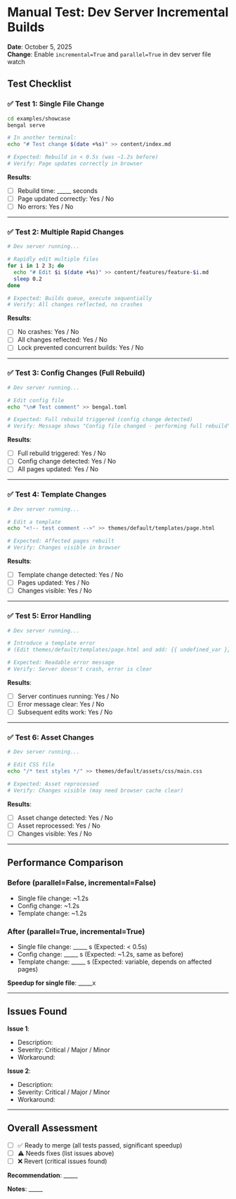 # Manual Test: Dev Server Incremental Builds

**Date**: October 5, 2025  
**Change**: Enable `incremental=True` and `parallel=True` in dev server file watch

## Test Checklist

### ✅ Test 1: Single File Change
```bash
cd examples/showcase
bengal serve

# In another terminal:
echo "# Test change $(date +%s)" >> content/index.md

# Expected: Rebuild in < 0.5s (was ~1.2s before)
# Verify: Page updates correctly in browser
```

**Results**:
- [ ] Rebuild time: _____ seconds
- [ ] Page updated correctly: Yes / No
- [ ] No errors: Yes / No

---

### ✅ Test 2: Multiple Rapid Changes
```bash
# Dev server running...

# Rapidly edit multiple files
for i in 1 2 3; do
  echo "# Edit $i $(date +%s)" >> content/features/feature-$i.md
  sleep 0.2
done

# Expected: Builds queue, execute sequentially
# Verify: All changes reflected, no crashes
```

**Results**:
- [ ] No crashes: Yes / No
- [ ] All changes reflected: Yes / No
- [ ] Lock prevented concurrent builds: Yes / No

---

### ✅ Test 3: Config Changes (Full Rebuild)
```bash
# Dev server running...

# Edit config file
echo "\n# Test comment" >> bengal.toml

# Expected: Full rebuild triggered (config change detected)
# Verify: Message shows "Config file changed - performing full rebuild"
```

**Results**:
- [ ] Full rebuild triggered: Yes / No
- [ ] Config change detected: Yes / No
- [ ] All pages updated: Yes / No

---

### ✅ Test 4: Template Changes
```bash
# Dev server running...

# Edit a template
echo "<!-- test comment -->" >> themes/default/templates/page.html

# Expected: Affected pages rebuilt
# Verify: Changes visible in browser
```

**Results**:
- [ ] Template change detected: Yes / No
- [ ] Pages updated: Yes / No
- [ ] Changes visible: Yes / No

---

### ✅ Test 5: Error Handling
```bash
# Dev server running...

# Introduce a template error
# (Edit themes/default/templates/page.html and add: {{ undefined_var }})

# Expected: Readable error message
# Verify: Server doesn't crash, error is clear
```

**Results**:
- [ ] Server continues running: Yes / No
- [ ] Error message clear: Yes / No
- [ ] Subsequent edits work: Yes / No

---

### ✅ Test 6: Asset Changes
```bash
# Dev server running...

# Edit CSS file
echo "/* test styles */" >> themes/default/assets/css/main.css

# Expected: Asset reprocessed
# Verify: Changes visible (may need browser cache clear)
```

**Results**:
- [ ] Asset change detected: Yes / No
- [ ] Asset reprocessed: Yes / No
- [ ] Changes visible: Yes / No

---

## Performance Comparison

### Before (parallel=False, incremental=False)
- Single file change: ~1.2s
- Config change: ~1.2s
- Template change: ~1.2s

### After (parallel=True, incremental=True)
- Single file change: _____ s (Expected: < 0.5s)
- Config change: _____ s (Expected: ~1.2s, same as before)
- Template change: _____ s (Expected: variable, depends on affected pages)

**Speedup for single file**: _____x

---

## Issues Found

**Issue 1**:
- Description: 
- Severity: Critical / Major / Minor
- Workaround:

**Issue 2**:
- Description:
- Severity: Critical / Major / Minor
- Workaround:

---

## Overall Assessment

- [ ] ✅ Ready to merge (all tests passed, significant speedup)
- [ ] ⚠️ Needs fixes (list issues above)
- [ ] ❌ Revert (critical issues found)

**Recommendation**: _____

**Notes**: _____

